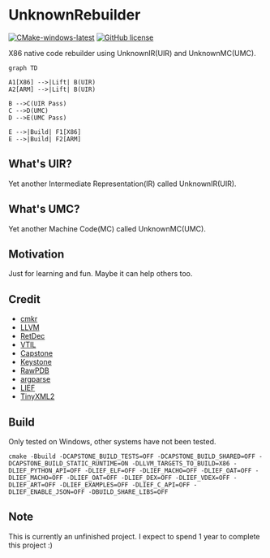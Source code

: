 #  UnknownRebuilder
[![CMake-windows-latest](https://github.com/NewWorldComingSoon/UnknownRebuilder/actions/workflows/CMake-windows-latest.yml/badge.svg)](https://github.com/NewWorldComingSoon/UnknownRebuilder/actions/workflows/CMake-windows-latest.yml)
[![GitHub license](https://img.shields.io/github/license/NewWorldComingSoon/UnknownRebuilder
)](https://github.com/NewWorldComingSoon/UnknownRebuilder/blob/main/LICENSE)

X86 native code rebuilder using UnknownIR(UIR) and UnknownMC(UMC).

```mermaid
graph TD

A1[X86] -->|Lift| B(UIR)
A2[ARM] -->|Lift| B(UIR)

B -->C(UIR Pass)
C -->D(UMC)
D -->E(UMC Pass)

E -->|Build| F1[X86]
E -->|Build| F2[ARM]

```

## What's UIR?
Yet another Intermediate Representation(IR) called UnknownIR(UIR).

## What's UMC?
Yet another Machine Code(MC) called UnknownMC(UMC).

## Motivation
Just for learning and fun. Maybe it can help others too.

## Credit
- [cmkr](https://github.com/build-cpp/cmkr)
- [LLVM](https://github.com/llvm/llvm-project)
- [RetDec](https://github.com/avast/retdec)
- [VTIL](https://github.com/vtil-project)
- [Capstone](https://github.com/NewWorldComingSoon/capstone-retdec) 
- [Keystone](https://github.com/NewWorldComingSoon/keystone-retdec)
- [RawPDB](https://github.com/NewWorldComingSoon/raw_pdb)
- [argparse](https://github.com/NewWorldComingSoon/argparse)
- [LIEF](https://github.com/NewWorldComingSoon/LIEF)
- [TinyXML2](https://github.com/leethomason/tinyxml2)

## Build
Only tested on Windows, other systems have not been tested.
```
cmake -Bbuild -DCAPSTONE_BUILD_TESTS=OFF -DCAPSTONE_BUILD_SHARED=OFF -DCAPSTONE_BUILD_STATIC_RUNTIME=ON -DLLVM_TARGETS_TO_BUILD=X86 -DLIEF_PYTHON_API=OFF -DLIEF_ELF=OFF -DLIEF_MACHO=OFF -DLIEF_OAT=OFF -DLIEF_MACHO=OFF -DLIEF_OAT=OFF -DLIEF_DEX=OFF -DLIEF_VDEX=OFF -DLIEF_ART=OFF -DLIEF_EXAMPLES=OFF -DLIEF_C_API=OFF -DLIEF_ENABLE_JSON=OFF -DBUILD_SHARE_LIBS=OFF
```

## Note
This is currently an unfinished project.
I expect to spend 1 year to complete this project :)
